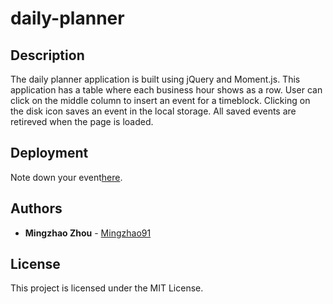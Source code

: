 # daily-planner

## Description

The daily planner application is built using jQuery and Moment.js. This application has a table where each business hour shows as a row. User can click on the middle column to insert an event for a timeblock. Clicking on the disk icon saves an event in the local storage. All saved events are retireved when the page is loaded.

## Deployment

Note down your event<a href="https://mingzhao91.github.io/daily-planner/" target="_blank">here</a>.
<br/>

## Authors

- **Mingzhao Zhou** - <a href="https://github.com/Mingzhao91" target="_blank">Mingzhao91</a>
  <br/>

## License

This project is licensed under the MIT License.
